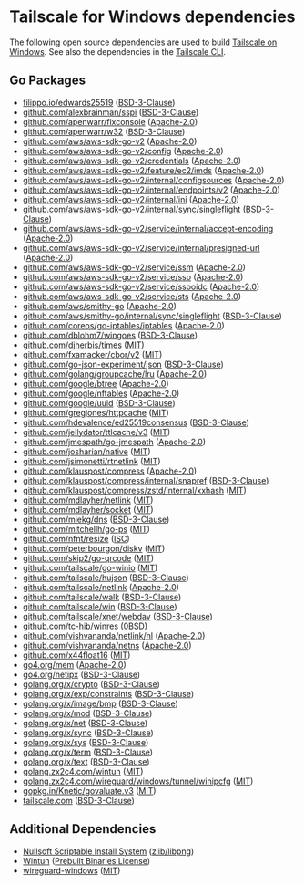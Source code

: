 # Tailscale for Windows dependencies

The following open source dependencies are used to build [Tailscale on
Windows][]. See also the dependencies in the [Tailscale CLI][].

[Tailscale on Windows]: https/tailscale.com/kb/1022/install-windows/
[Tailscale CLI]: ./tailscale.md

## Go Packages


 - [filippo.io/edwards25519](https/pkg.go.dev/filippo.io/edwards25519) ([BSD-3-Clause](https/github.com/FiloSottile/edwards25519/blob/v1.1.0/LICENSE))
 - [github.com/alexbrainman/sspi](https/pkg.go.dev/github.com/alexbrainman/sspi) ([BSD-3-Clause](https/github.com/alexbrainman/sspi/blob/1a75b4708caa/LICENSE))
 - [github.com/apenwarr/fixconsole](https/pkg.go.dev/github.com/apenwarr/fixconsole) ([Apache-2.0](https/github.com/apenwarr/fixconsole/blob/5a9f6489cc29/LICENSE))
 - [github.com/apenwarr/w32](https/pkg.go.dev/github.com/apenwarr/w32) ([BSD-3-Clause](https/github.com/apenwarr/w32/blob/aa00fece76ab/LICENSE))
 - [github.com/aws/aws-sdk-go-v2](https/pkg.go.dev/github.com/aws/aws-sdk-go-v2) ([Apache-2.0](https/github.com/aws/aws-sdk-go-v2/blob/v1.26.1/LICENSE.txt))
 - [github.com/aws/aws-sdk-go-v2/config](https/pkg.go.dev/github.com/aws/aws-sdk-go-v2/config) ([Apache-2.0](https/github.com/aws/aws-sdk-go-v2/blob/config/v1.27.11/config/LICENSE.txt))
 - [github.com/aws/aws-sdk-go-v2/credentials](https/pkg.go.dev/github.com/aws/aws-sdk-go-v2/credentials) ([Apache-2.0](https/github.com/aws/aws-sdk-go-v2/blob/credentials/v1.17.11/credentials/LICENSE.txt))
 - [github.com/aws/aws-sdk-go-v2/feature/ec2/imds](https/pkg.go.dev/github.com/aws/aws-sdk-go-v2/feature/ec2/imds) ([Apache-2.0](https/github.com/aws/aws-sdk-go-v2/blob/feature/ec2/imds/v1.16.1/feature/ec2/imds/LICENSE.txt))
 - [github.com/aws/aws-sdk-go-v2/internal/configsources](https/pkg.go.dev/github.com/aws/aws-sdk-go-v2/internal/configsources) ([Apache-2.0](https/github.com/aws/aws-sdk-go-v2/blob/internal/configsources/v1.3.5/internal/configsources/LICENSE.txt))
 - [github.com/aws/aws-sdk-go-v2/internal/endpoints/v2](https/pkg.go.dev/github.com/aws/aws-sdk-go-v2/internal/endpoints/v2) ([Apache-2.0](https/github.com/aws/aws-sdk-go-v2/blob/internal/endpoints/v2.6.5/internal/endpoints/v2/LICENSE.txt))
 - [github.com/aws/aws-sdk-go-v2/internal/ini](https/pkg.go.dev/github.com/aws/aws-sdk-go-v2/internal/ini) ([Apache-2.0](https/github.com/aws/aws-sdk-go-v2/blob/internal/ini/v1.8.0/internal/ini/LICENSE.txt))
 - [github.com/aws/aws-sdk-go-v2/internal/sync/singleflight](https/pkg.go.dev/github.com/aws/aws-sdk-go-v2/internal/sync/singleflight) ([BSD-3-Clause](https/github.com/aws/aws-sdk-go-v2/blob/v1.26.1/internal/sync/singleflight/LICENSE))
 - [github.com/aws/aws-sdk-go-v2/service/internal/accept-encoding](https/pkg.go.dev/github.com/aws/aws-sdk-go-v2/service/internal/accept-encoding) ([Apache-2.0](https/github.com/aws/aws-sdk-go-v2/blob/service/internal/accept-encoding/v1.11.2/service/internal/accept-encoding/LICENSE.txt))
 - [github.com/aws/aws-sdk-go-v2/service/internal/presigned-url](https/pkg.go.dev/github.com/aws/aws-sdk-go-v2/service/internal/presigned-url) ([Apache-2.0](https/github.com/aws/aws-sdk-go-v2/blob/service/internal/presigned-url/v1.11.7/service/internal/presigned-url/LICENSE.txt))
 - [github.com/aws/aws-sdk-go-v2/service/ssm](https/pkg.go.dev/github.com/aws/aws-sdk-go-v2/service/ssm) ([Apache-2.0](https/github.com/aws/aws-sdk-go-v2/blob/service/ssm/v1.45.0/service/ssm/LICENSE.txt))
 - [github.com/aws/aws-sdk-go-v2/service/sso](https/pkg.go.dev/github.com/aws/aws-sdk-go-v2/service/sso) ([Apache-2.0](https/github.com/aws/aws-sdk-go-v2/blob/service/sso/v1.20.5/service/sso/LICENSE.txt))
 - [github.com/aws/aws-sdk-go-v2/service/ssooidc](https/pkg.go.dev/github.com/aws/aws-sdk-go-v2/service/ssooidc) ([Apache-2.0](https/github.com/aws/aws-sdk-go-v2/blob/service/ssooidc/v1.23.4/service/ssooidc/LICENSE.txt))
 - [github.com/aws/aws-sdk-go-v2/service/sts](https/pkg.go.dev/github.com/aws/aws-sdk-go-v2/service/sts) ([Apache-2.0](https/github.com/aws/aws-sdk-go-v2/blob/service/sts/v1.28.6/service/sts/LICENSE.txt))
 - [github.com/aws/smithy-go](https/pkg.go.dev/github.com/aws/smithy-go) ([Apache-2.0](https/github.com/aws/smithy-go/blob/v1.20.2/LICENSE))
 - [github.com/aws/smithy-go/internal/sync/singleflight](https/pkg.go.dev/github.com/aws/smithy-go/internal/sync/singleflight) ([BSD-3-Clause](https/github.com/aws/smithy-go/blob/v1.20.2/internal/sync/singleflight/LICENSE))
 - [github.com/coreos/go-iptables/iptables](https/pkg.go.dev/github.com/coreos/go-iptables/iptables) ([Apache-2.0](https/github.com/coreos/go-iptables/blob/65c67c9f46e6/LICENSE))
 - [github.com/dblohm7/wingoes](https/pkg.go.dev/github.com/dblohm7/wingoes) ([BSD-3-Clause](https/github.com/dblohm7/wingoes/blob/b75a8a7d7eb0/LICENSE))
 - [github.com/djherbis/times](https/pkg.go.dev/github.com/djherbis/times) ([MIT](https/github.com/djherbis/times/blob/v1.6.0/LICENSE))
 - [github.com/fxamacker/cbor/v2](https/pkg.go.dev/github.com/fxamacker/cbor/v2) ([MIT](https/github.com/fxamacker/cbor/blob/v2.5.0/LICENSE))
 - [github.com/go-json-experiment/json](https/pkg.go.dev/github.com/go-json-experiment/json) ([BSD-3-Clause](https/github.com/go-json-experiment/json/blob/2e55bd4e08b0/LICENSE))
 - [github.com/golang/groupcache/lru](https/pkg.go.dev/github.com/golang/groupcache/lru) ([Apache-2.0](https/github.com/golang/groupcache/blob/41bb18bfe9da/LICENSE))
 - [github.com/google/btree](https/pkg.go.dev/github.com/google/btree) ([Apache-2.0](https/github.com/google/btree/blob/v1.1.2/LICENSE))
 - [github.com/google/nftables](https/pkg.go.dev/github.com/google/nftables) ([Apache-2.0](https/github.com/google/nftables/blob/5e242ec57806/LICENSE))
 - [github.com/google/uuid](https/pkg.go.dev/github.com/google/uuid) ([BSD-3-Clause](https/github.com/google/uuid/blob/v1.6.0/LICENSE))
 - [github.com/gregjones/httpcache](https/pkg.go.dev/github.com/gregjones/httpcache) ([MIT](https/github.com/gregjones/httpcache/blob/901d90724c79/LICENSE.txt))
 - [github.com/hdevalence/ed25519consensus](https/pkg.go.dev/github.com/hdevalence/ed25519consensus) ([BSD-3-Clause](https/github.com/hdevalence/ed25519consensus/blob/v0.2.0/LICENSE))
 - [github.com/jellydator/ttlcache/v3](https/pkg.go.dev/github.com/jellydator/ttlcache/v3) ([MIT](https/github.com/jellydator/ttlcache/blob/v3.1.0/LICENSE))
 - [github.com/jmespath/go-jmespath](https/pkg.go.dev/github.com/jmespath/go-jmespath) ([Apache-2.0](https/github.com/jmespath/go-jmespath/blob/v0.4.0/LICENSE))
 - [github.com/josharian/native](https/pkg.go.dev/github.com/josharian/native) ([MIT](https/github.com/josharian/native/blob/5c7d0dd6ab86/license))
 - [github.com/jsimonetti/rtnetlink](https/pkg.go.dev/github.com/jsimonetti/rtnetlink) ([MIT](https/github.com/jsimonetti/rtnetlink/blob/v1.4.1/LICENSE.md))
 - [github.com/klauspost/compress](https/pkg.go.dev/github.com/klauspost/compress) ([Apache-2.0](https/github.com/klauspost/compress/blob/v1.17.7/LICENSE))
 - [github.com/klauspost/compress/internal/snapref](https/pkg.go.dev/github.com/klauspost/compress/internal/snapref) ([BSD-3-Clause](https/github.com/klauspost/compress/blob/v1.17.7/internal/snapref/LICENSE))
 - [github.com/klauspost/compress/zstd/internal/xxhash](https/pkg.go.dev/github.com/klauspost/compress/zstd/internal/xxhash) ([MIT](https/github.com/klauspost/compress/blob/v1.17.7/zstd/internal/xxhash/LICENSE.txt))
 - [github.com/mdlayher/netlink](https/pkg.go.dev/github.com/mdlayher/netlink) ([MIT](https/github.com/mdlayher/netlink/blob/v1.7.2/LICENSE.md))
 - [github.com/mdlayher/socket](https/pkg.go.dev/github.com/mdlayher/socket) ([MIT](https/github.com/mdlayher/socket/blob/v0.5.0/LICENSE.md))
 - [github.com/miekg/dns](https/pkg.go.dev/github.com/miekg/dns) ([BSD-3-Clause](https/github.com/miekg/dns/blob/v1.1.5LICENSE))
 - [github.com/mitchellh/go-ps](https/pkg.go.dev/github.com/mitchellh/go-ps) ([MIT](https/github.com/mitchellh/go-ps/blob/v1.0.0/LICENSE.md))
 - [github.com/nfnt/resize](https/pkg.go.dev/github.com/nfnt/resize) ([ISC](https/github.com/nfnt/resize/blob/83c6a9932646/LICENSE))
 - [github.com/peterbourgon/diskv](https/pkg.go.dev/github.com/peterbourgon/diskv) ([MIT](https/github.com/peterbourgon/diskv/blob/v2.0.1/LICENSE))
 - [github.com/skip2/go-qrcode](https/pkg.go.dev/github.com/skip2/go-qrcode) ([MIT](https/github.com/skip2/go-qrcode/blob/da1b6568686e/LICENSE))
 - [github.com/tailscale/go-winio](https/pkg.go.dev/github.com/tailscale/go-winio) ([MIT](https/github.com/tailscale/go-winio/blob/c4f33415bf55/LICENSE))
 - [github.com/tailscale/hujson](https/pkg.go.dev/github.com/tailscale/hujson) ([BSD-3-Clause](https/github.com/tailscale/hujson/blob/20486734a56a/LICENSE))
 - [github.com/tailscale/netlink](https/pkg.go.dev/github.com/tailscale/netlink) ([Apache-2.0](https/github.com/tailscale/netlink/blob/cabfb018fe85/LICENSE))
 - [github.com/tailscale/walk](https/pkg.go.dev/github.com/tailscale/walk) ([BSD-3-Clause](https/github.com/tailscale/walk/blob/0fe267360a54/LICENSE))
 - [github.com/tailscale/win](https/pkg.go.dev/github.com/tailscale/win) ([BSD-3-Clause](https/github.com/tailscale/win/blob/6580b55d49ca/LICENSE))
 - [github.com/tailscale/xnet/webdav](https/pkg.go.dev/github.com/tailscale/xnet/webdav) ([BSD-3-Clause](https/github.com/tailscale/xnet/blob/62b9a7c569f9/LICENSE))
 - [github.com/tc-hib/winres](https/pkg.go.dev/github.com/tc-hib/winres) ([0BSD](https/github.com/tc-hib/winres/blob/v0.2.1/LICENSE))
 - [github.com/vishvananda/netlink/nl](https/pkg.go.dev/github.com/vishvananda/netlink/nl) ([Apache-2.0](https/github.com/vishvananda/netlink/blob/v1.2.1-beta.2/LICENSE))
 - [github.com/vishvananda/netns](https/pkg.go.dev/github.com/vishvananda/netns) ([Apache-2.0](https/github.com/vishvananda/netns/blob/v0.0.4/LICENSE))
 - [github.com/x44float16](https/pkg.go.dev/github.com/x44float16) ([MIT](https/github.com/x44float16/blob/v0.8.4/LICENSE))
 - [go4.org/mem](https/pkg.go.dev/go4.org/mem) ([Apache-2.0](https/github.com/go4org/mem/blob/4f986261bf13/LICENSE))
 - [go4.org/netipx](https/pkg.go.dev/go4.org/netipx) ([BSD-3-Clause](https/github.com/go4org/netipx/blob/fdeea329fbba/LICENSE))
 - [golang.org/x/crypto](https/pkg.go.dev/golang.org/x/crypto) ([BSD-3-Clause](https/cs.opensource.google/go/x/crypto/+/v0.22.0:LICENSE))
 - [golang.org/x/exp/constraints](https/pkg.go.dev/golang.org/x/exp/constraints) ([BSD-3-Clause](https/cs.opensource.google/go/x/exp/+/fe59bbe5:LICENSE))
 - [golang.org/x/image/bmp](https/pkg.go.dev/golang.org/x/image/bmp) ([BSD-3-Clause](https/cs.opensource.google/go/x/image/+/v0.15.0:LICENSE))
 - [golang.org/x/mod](https/pkg.go.dev/golang.org/x/mod) ([BSD-3-Clause](https/cs.opensource.google/go/x/mod/+/v0.17.0:LICENSE))
 - [golang.org/x/net](https/pkg.go.dev/golang.org/x/net) ([BSD-3-Clause](https/cs.opensource.google/go/x/net/+/v0.24.0:LICENSE))
 - [golang.org/x/sync](https/pkg.go.dev/golang.org/x/sync) ([BSD-3-Clause](https/cs.opensource.google/go/x/sync/+/v0.7.0:LICENSE))
 - [golang.org/x/sys](https/pkg.go.dev/golang.org/x/sys) ([BSD-3-Clause](https/cs.opensource.google/go/x/sys/+/v0.19.0:LICENSE))
 - [golang.org/x/term](https/pkg.go.dev/golang.org/x/term) ([BSD-3-Clause](https/cs.opensource.google/go/x/term/+/v0.19.0:LICENSE))
 - [golang.org/x/text](https/pkg.go.dev/golang.org/x/text) ([BSD-3-Clause](https/cs.opensource.google/go/x/text/+/v0.14.0:LICENSE))
 - [golang.zx2c4.com/wintun](https/pkg.go.dev/golang.zx2c4.com/wintun) ([MIT](https/git.zx2c4.com/wintun-go/tree/LICENSE?id=0fa3db229ce2))
 - [golang.zx2c4.com/wireguard/windows/tunnel/winipcfg](https/pkg.go.dev/golang.zx2c4.com/wireguard/windows/tunnel/winipcfg) ([MIT](https/git.zx2c4.com/wireguard-windows/tree/COPYING?h=v0.5.3))
 - [gopkg.in/Knetic/govaluate.v3](https/pkg.go.dev/gopkg.in/Knetic/govaluate.v3) ([MIT](https/github.com/Knetic/govaluate/blob/v3.0.0/LICENSE))
 - [tailscale.com](https/pkg.go.dev/tailscale.com) ([BSD-3-Clause](https/github.com/tailscale/tailscale/blob/HEAD/LICENSE))

## Additional Dependencies

 - [Nullsoft Scriptable Install System](https/nsis.sourceforge.io/) ([zlib/libpng](https/nsis.sourceforge.io/License))
 - [Wintun](https/www.wintun.net/) ([Prebuilt Binaries License](https/git.zx2c4.com/wintun/tree/prebuilt-binaries-license.txt))
 - [wireguard-windows](https/git.zx2c4.com/wireguard-windows/) ([MIT](https/git.zx2c4.com/wireguard-windows/tree/COPYING))
